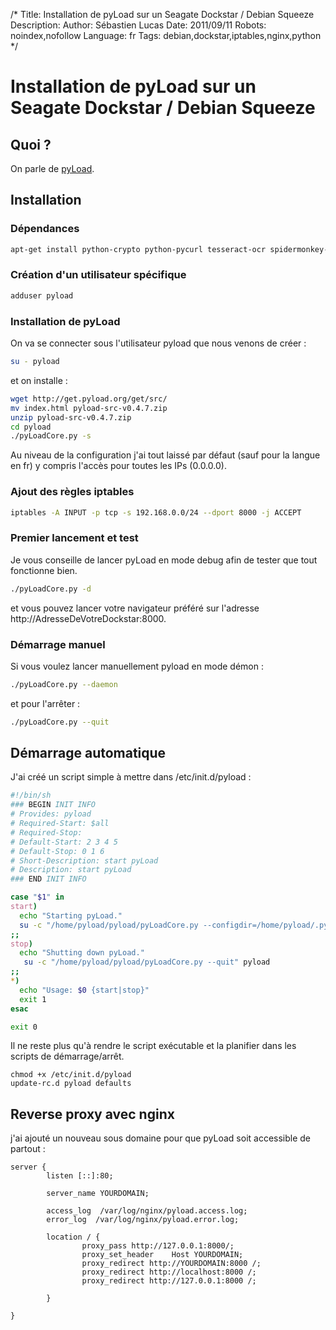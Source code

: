 /*
Title: Installation de pyLoad sur un Seagate Dockstar / Debian Squeeze
Description: 
Author: Sébastien Lucas
Date: 2011/09/11
Robots: noindex,nofollow
Language: fr
Tags: debian,dockstar,iptables,nginx,python
*/
# Installation de pyLoad sur un Seagate Dockstar / Debian Squeeze

## Quoi ?
On parle de [pyLoad](http://pyload.org/).

## Installation

### Dépendances

```bash
apt-get install python-crypto python-pycurl tesseract-ocr spidermonkey-bin python-imaging
```

### Création d'un utilisateur spécifique

```bash
adduser pyload
```

### Installation de pyLoad

On va se connecter sous l'utilisateur pyload que nous venons de créer :

```bash
su - pyload
```
et on installe :

```bash
wget http://get.pyload.org/get/src/
mv index.html pyload-src-v0.4.7.zip
unzip pyload-src-v0.4.7.zip
cd pyload
./pyLoadCore.py -s
```
Au niveau de la configuration j'ai tout laissé par défaut (sauf pour la langue en fr) y compris l'accès pour toutes les IPs (0.0.0.0).

### Ajout des règles iptables

```bash
iptables -A INPUT -p tcp -s 192.168.0.0/24 --dport 8000 -j ACCEPT
```

### Premier lancement et test

Je vous conseille de lancer pyLoad en mode debug afin de tester que tout fonctionne bien.

```bash
./pyLoadCore.py -d
```
et vous pouvez lancer votre navigateur préféré sur l'adresse http://AdresseDeVotreDockstar:8000.

### Démarrage manuel

Si vous voulez lancer manuellement pyload en mode démon :

```bash
./pyLoadCore.py --daemon
```
et pour l'arrêter :

```bash
./pyLoadCore.py --quit
```

## Démarrage automatique

J'ai créé un script simple à mettre dans /etc/init.d/pyload :

```bash
#!/bin/sh
### BEGIN INIT INFO
# Provides: pyload
# Required-Start: $all
# Required-Stop:
# Default-Start: 2 3 4 5
# Default-Stop: 0 1 6
# Short-Description: start pyLoad
# Description: start pyLoad
### END INIT INFO

case "$1" in
start)
  echo "Starting pyLoad."
  su -c "/home/pyload/pyload/pyLoadCore.py --configdir=/home/pyload/.pyload --daemon" pyload
;;
stop)
  echo "Shutting down pyLoad."
   su -c "/home/pyload/pyload/pyLoadCore.py --quit" pyload
;;
*)
  echo "Usage: $0 {start|stop}"
  exit 1
esac

exit 0
```

Il ne reste plus qu'à rendre le script exécutable et la planifier dans les scripts de démarrage/arrêt.

```
chmod +x /etc/init.d/pyload
update-rc.d pyload defaults
```

## Reverse proxy avec nginx

j'ai ajouté un nouveau sous domaine pour que pyLoad soit accessible de partout :

```
server {
        listen [::]:80;

        server_name YOURDOMAIN;

        access_log  /var/log/nginx/pyload.access.log;
        error_log  /var/log/nginx/pyload.error.log;

        location / {
                proxy_pass http://127.0.0.1:8000/;
                proxy_set_header    Host YOURDOMAIN;
                proxy_redirect http://YOURDOMAIN:8000 /;
                proxy_redirect http://localhost:8000 /;
                proxy_redirect http://127.0.0.1:8000 /;

        }

}
```






